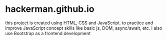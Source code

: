 # hackerman.github.io
this project is created using HTML, CSS and JavaScript. to practice and improve JavaScript concept skills like basic js, DOM, async/await, etc. i also use Bootstrap as a frontend development 
